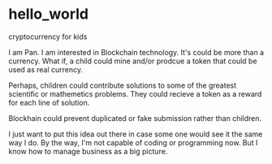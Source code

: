 # hello_world
cryptocurrency for kids 

I am Pan. I am interested in Blockchain technology. It's could be more than a currency. What if, a child could mine and/or prodcue a token that could be used as real currency.

Perhaps, children could contribute solutions to some of the greatest scientific or mathemetics problems. They could recieve a token as a reward for each line of solution. 

Blockhain could prevent duplicated or fake submission rather than children.

I just want to put this idea out there in case some one would see it the same way I do. By the way, I'm not capable of coding or programming now. But I know how to manage business as a big picture. 
